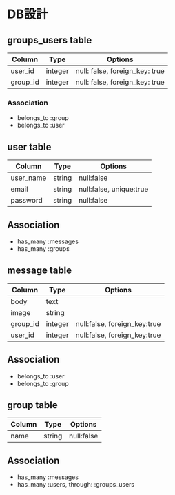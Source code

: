 # DB設計	
## groups_users table
|Column|Type|Options|
|------|----|-------|
|user_id|integer|null: false, foreign_key: true|
|group_id|integer|null: false, foreign_key: true|
### Association
- belongs_to :group
- belongs_to :user

## user table
|Column|Type|Options|
|------|----|-------|
|user_name|string|null:false|
|email|string|null:false, unique:true|
|password|string|null:false|
## Association
- has_many :messages
- has_many :groups

## message table
|Column|Type|Options|
|------|----|-------|
|body|text||
|image|string||
|group_id|integer|null:false, foreign_key:true|
|user_id|integer|null:false, foreign_key:true|
## Association
- belongs_to :user
- belongs_to :group

## group table
|Column|Type|Options|
|------|----|-------|
|name|string|null:false|
## Association
- has_many :messages
- has_many :users, through: :groups_users

